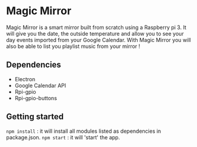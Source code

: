 # Magic Mirror

Magic Mirror is a smart mirror built from scratch using a Raspberry pi 3. It will give you the date, the outside temperature and allow you to see your day events imported from your Google Calendar.
With Magic Mirror you will also be able to list you playlist music from your mirror !

## Dependencies

- Electron
- Google Calendar API
- Rpi-gpio
- Rpi-gpio-buttons

## Getting started

`npm install` : it will install all modules listed as dependencies in package.json.
`npm start` : it will 'start' the app.
